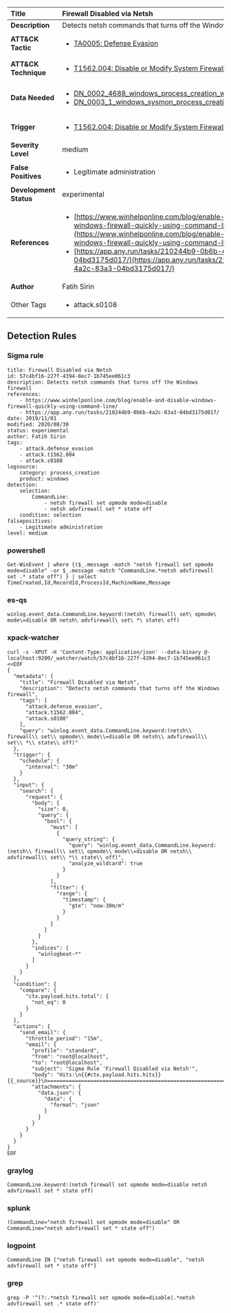 | Title                    | Firewall Disabled via Netsh       |
|:-------------------------|:------------------|
| **Description**          | Detects netsh commands that turns off the Windows firewall |
| **ATT&amp;CK Tactic**    |  <ul><li>[TA0005: Defense Evasion](https://attack.mitre.org/tactics/TA0005)</li></ul>  |
| **ATT&amp;CK Technique** | <ul><li>[T1562.004: Disable or Modify System Firewall](https://attack.mitre.org/techniques/T1562/004)</li></ul>  |
| **Data Needed**          | <ul><li>[DN_0002_4688_windows_process_creation_with_commandline](../Data_Needed/DN_0002_4688_windows_process_creation_with_commandline.md)</li><li>[DN_0003_1_windows_sysmon_process_creation](../Data_Needed/DN_0003_1_windows_sysmon_process_creation.md)</li></ul>  |
| **Trigger**              | <ul><li>[T1562.004: Disable or Modify System Firewall](../Triggers/T1562.004.md)</li></ul>  |
| **Severity Level**       | medium |
| **False Positives**      | <ul><li>Legitimate administration</li></ul>  |
| **Development Status**   | experimental |
| **References**           | <ul><li>[https://www.winhelponline.com/blog/enable-and-disable-windows-firewall-quickly-using-command-line/](https://www.winhelponline.com/blog/enable-and-disable-windows-firewall-quickly-using-command-line/)</li><li>[https://app.any.run/tasks/210244b9-0b6b-4a2c-83a3-04bd3175d017/](https://app.any.run/tasks/210244b9-0b6b-4a2c-83a3-04bd3175d017/)</li></ul>  |
| **Author**               | Fatih Sirin |
| Other Tags           | <ul><li>attack.s0108</li></ul> | 

## Detection Rules

### Sigma rule

```
title: Firewall Disabled via Netsh
id: 57c4bf16-227f-4394-8ec7-1b745ee061c3
description: Detects netsh commands that turns off the Windows firewall
references:
    - https://www.winhelponline.com/blog/enable-and-disable-windows-firewall-quickly-using-command-line/
    - https://app.any.run/tasks/210244b9-0b6b-4a2c-83a3-04bd3175d017/
date: 2019/11/01
modified: 2020/08/30
status: experimental
author: Fatih Sirin
tags:
    - attack.defense_evasion
    - attack.t1562.004
    - attack.s0108
logsource:
    category: process_creation
    product: windows
detection:
    selection:
        CommandLine:
            - netsh firewall set opmode mode=disable
            - netsh advfirewall set * state off
    condition: selection
falsepositives:
    - Legitimate administration
level: medium

```





### powershell
    
```
Get-WinEvent | where {($_.message -match "netsh firewall set opmode mode=disable" -or $_.message -match "CommandLine.*netsh advfirewall set .* state off") } | select TimeCreated,Id,RecordId,ProcessId,MachineName,Message
```


### es-qs
    
```
winlog.event_data.CommandLine.keyword:(netsh\ firewall\ set\ opmode\ mode\=disable OR netsh\ advfirewall\ set\ *\ state\ off)
```


### xpack-watcher
    
```
curl -s -XPUT -H 'Content-Type: application/json' --data-binary @- localhost:9200/_watcher/watch/57c4bf16-227f-4394-8ec7-1b745ee061c3 <<EOF
{
  "metadata": {
    "title": "Firewall Disabled via Netsh",
    "description": "Detects netsh commands that turns off the Windows firewall",
    "tags": [
      "attack.defense_evasion",
      "attack.t1562.004",
      "attack.s0108"
    ],
    "query": "winlog.event_data.CommandLine.keyword:(netsh\\ firewall\\ set\\ opmode\\ mode\\=disable OR netsh\\ advfirewall\\ set\\ *\\ state\\ off)"
  },
  "trigger": {
    "schedule": {
      "interval": "30m"
    }
  },
  "input": {
    "search": {
      "request": {
        "body": {
          "size": 0,
          "query": {
            "bool": {
              "must": [
                {
                  "query_string": {
                    "query": "winlog.event_data.CommandLine.keyword:(netsh\\ firewall\\ set\\ opmode\\ mode\\=disable OR netsh\\ advfirewall\\ set\\ *\\ state\\ off)",
                    "analyze_wildcard": true
                  }
                }
              ],
              "filter": {
                "range": {
                  "timestamp": {
                    "gte": "now-30m/m"
                  }
                }
              }
            }
          }
        },
        "indices": [
          "winlogbeat-*"
        ]
      }
    }
  },
  "condition": {
    "compare": {
      "ctx.payload.hits.total": {
        "not_eq": 0
      }
    }
  },
  "actions": {
    "send_email": {
      "throttle_period": "15m",
      "email": {
        "profile": "standard",
        "from": "root@localhost",
        "to": "root@localhost",
        "subject": "Sigma Rule 'Firewall Disabled via Netsh'",
        "body": "Hits:\n{{#ctx.payload.hits.hits}}{{_source}}\n================================================================================\n{{/ctx.payload.hits.hits}}",
        "attachments": {
          "data.json": {
            "data": {
              "format": "json"
            }
          }
        }
      }
    }
  }
}
EOF

```


### graylog
    
```
CommandLine.keyword:(netsh firewall set opmode mode=disable netsh advfirewall set * state off)
```


### splunk
    
```
(CommandLine="netsh firewall set opmode mode=disable" OR CommandLine="netsh advfirewall set * state off")
```


### logpoint
    
```
CommandLine IN ["netsh firewall set opmode mode=disable", "netsh advfirewall set * state off"]
```


### grep
    
```
grep -P '^(?:.*netsh firewall set opmode mode=disable|.*netsh advfirewall set .* state off)'
```



